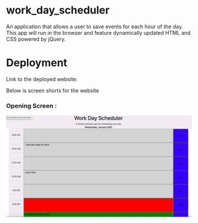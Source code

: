# work_day_scheduler
An application that allows a user to save events for each hour of the day.
This app will run in the browser and feature dynamically updated HTML and CSS powered by jQuery.


# Deployment
Link to the deployed website: 


Below is screen shorts for the website

### Opening Screen : 
![Website](./work_day.png)